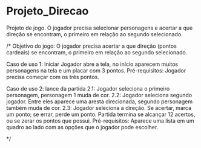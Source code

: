 # Projeto_Direcao
Projeto de jogo. O jogador precisa selecionar personagens e acertar a que direção se encontram, o primeiro em relação ao segundo selecionado.

/*
Objetivo do jogo:
 O jogador precisa acertar a que direção (pontos cardeais) se encontram, o primeiro em relação ao segundo selecionado.
 
Caso de uso 1: Iniciar
 Jogador abre a tela, no início aparecem muitos personagens na tela e um placar com 3 pontos.
   Pré-requisitos:
   Jogador precisa começar com os três pontos. 

Caso de uso 2: lance da partida
 2.1: Jogador seleciona o primeiro personagem, personagem 1 muda de cor. 
 2.2: Jogador seleciona segundo jogador. Entre eles aparece uma aresta direcionada, segundo personagem também muda de cor.
 2.3: Jogador seleciona a direção. Se acertar, marca um ponto; se errar, perde um ponto. Partida termina se alcançar 12 acertos,    ou se zerar os pontos que possui.
    Pré-requisitos: Aparece uma lista em um quadro ao lado com as opções que o jogador pode escolher. 

 
 
 
 */
